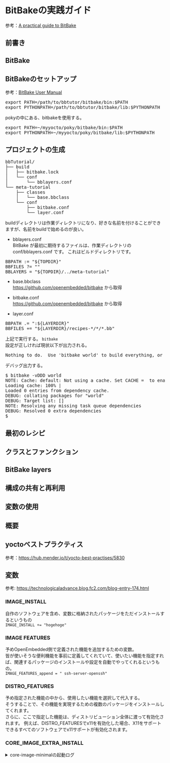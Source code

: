 # BitBakeの実践ガイド
参考：[A practical guide to BitBake](https://a4z.gitlab.io/docs/BitBake/guide.html)

## 前書き
## BitBake
## BitBakeのセットアップ
参考：[BitBake User Manual](https://docs.yoctoproject.org/bitbake/singleindex.html)  
<pre>
export PATH=/path/to/bbtutor/bitbake/bin:$PATH
export PYTHONPATH=/path/to/bbtutor/bitbake/lib:$PYTHONPATH
</pre>
pokyの中にある、bitbakeを使用する。  
<pre>
export PATH=~/myyocto/poky/bitbake/bin:$PATH
export PYTHONPATH=~/myyocto/poky/bitbake/lib:$PYTHONPATH
</pre>

## プロジェクトの生成
<pre>
bbTutorial/
├── build
│   ├── bitbake.lock
│   └── conf
│       └── bblayers.conf
└── meta-tutorial
    ├── classes
    │   └── base.bbclass
    └── conf
        ├── bitbake.conf
        └── layer.conf
</pre>
buildディレクトリは作業ディレクトリになり、好きな名前を付けることができますが、名前をbuildで始めるのが良い。  


* bblayers.conf  
  BitBake が最初に期待するファイルは、作業ディレクトリの conf/bblayers.conf です。 これはビルドディレクトリです。  
<pre>
BBPATH := "${TOPDIR}"  
BBFILES ?= ""  
BBLAYERS = "${TOPDIR}/../meta-tutorial"
</pre>

* base.bbclass  
  https://github.com/openembedded/bitbake から取得

* bitbake.conf  
  https://github.com/openembedded/bitbake から取得
  
* layer.conf
<pre>
BBPATH .= ":${LAYERDIR}"
BBFILES += "${LAYERDIR}/recipes-*/*/*.bb"
</pre>
上記で実行する。
`bitbake`  
設定が正しければ現状以下が出力される。  
<pre>
Nothing to do.  Use 'bitbake world' to build everything, or run 'bitbake --help' for usage information.
</pre>
デバッグ出力する。  
<pre>
$ bitbake -vDDD world
NOTE: Cache: default: Not using a cache. Set CACHE = <directory> to enable.
Loading cache: 100% |                                                                                                        | ETA:  --:--:--
Loaded 0 entries from dependency cache.
DEBUG: collating packages for "world"
DEBUG: Target list: []
NOTE: Resolving any missing task queue dependencies
DEBUG: Resolved 0 extra dependencies
$
</pre>
## 最初のレシピ
## クラスとファンクション
## BitBake layers
## 構成の共有と再利用
## 変数の使用
## 概要


## yoctoベストプラクティス
参考：https://hub.mender.io/t/yocto-best-practises/5830

## 変数  
参考: https://technologicaladvance.blog.fc2.com/blog-entry-174.html  
### IMAGE_INSTALL
自作のソフトウェアを含め、変数に格納されたパッケージをただインストールするというもの  
`IMAGE_INSTALL += "hogehoge"`

### IMAGE FEATURES  
予めOpenEmbedded側で定義された機能を追加するための変数。  
皆が使いそうな便利機能を事前に定義してくれていて、使いたい機能を指定すれば、関連するパッケージのインストールや設定を自動でやってくれるというもの。  
`IMAGE_FEATURES_append = " ssh-server-openssh"`

### DISTRO_FEATURES
予め指定された機能の中から、使用したい機能を選択して代入する。  
そうすることで、その機能を実現するための複数のパッケージをインストールしてくれます。  
さらに、ここで指定した機能は、ディストリビューション全体に渡って有効化されます。
例えば、DISTRO_FEATURESでx11を有効化した場合、X11をサポートできるすべてのソフトウェアでx11サポートが有効化されます。  

### CORE_IMAGE_EXTRA_INSTALL

<details>
<summary>core-image-minimalの起動ログ</summary>
<pre>
$ runqemu qemuarm64 nographic
runqemu - INFO - Running MACHINE=qemuarm64 bitbake -e ...
runqemu - INFO - Continuing with the following parameters:
KERNEL: [/home/yoshida/myyocto/build/tmp/deploy/images/qemuarm64/Image]
MACHINE: [qemuarm64]
FSTYPE: [ext4]
ROOTFS: [/home/yoshida/myyocto/build/tmp/deploy/images/qemuarm64/core-image-minimal-qemuarm64-20231108160923.rootfs.ext4]
CONFFILE: [/home/yoshida/myyocto/build/tmp/deploy/images/qemuarm64/core-image-minimal-qemuarm64-20231108160923.qemuboot.conf]

runqemu - INFO - Setting up tap interface under sudo
runqemu - INFO - Network configuration: ip=192.168.7.2::192.168.7.1:255.255.255.0::eth0:off:8.8.8.8
runqemu - INFO - Running /home/yoshida/myyocto/build/tmp/work/x86_64-linux/qemu-helper-native/1.0-r1/recipe-sysroot-native/usr/bin/qemu-system-aarch64 -device virtio-net-pci,netdev=net0,mac=52:54:00:12:34:02 -netdev tap,id=net0,ifname=tap0,script=no,downscript=no -object rng-random,filename=/dev/urandom,id=rng0 -device virtio-rng-pci,rng=rng0 -drive id=disk0,file=/home/yoshida/myyocto/build/tmp/deploy/images/qemuarm64/core-image-minimal-qemuarm64-20231108160923.rootfs.ext4,if=none,format=raw -device virtio-blk-pci,drive=disk0 -device qemu-xhci -device usb-tablet -device usb-kbd  -machine virt -cpu cortex-a57 -smp 4 -m 256 -serial mon:stdio -serial null -nographic -device virtio-gpu-pci -kernel /home/yoshida/myyocto/build/tmp/deploy/images/qemuarm64/Image -append 'root=/dev/vda rw  mem=256M ip=192.168.7.2::192.168.7.1:255.255.255.0::eth0:off:8.8.8.8 console=ttyAMA0 console=hvc0  '

runqemu - INFO - Host uptime: 43635.19

[    0.000000] Booting Linux on physical CPU 0x0000000000 [0x411fd070]
[    0.000000] Linux version 5.15.124-yocto-standard (oe-user@oe-host) (aarch64-poky-linux-gcc (GCC) 11.4.0, GNU ld (GNU Binutils) 2.38.20220708) #1 SMP PREEMPT Thu Aug 3 18:08:15 UTC 2023
[    0.000000] Machine model: linux,dummy-virt
[    0.000000] Memory limited to 256MB
[    0.000000] efi: UEFI not found.
[    0.000000] Zone ranges:
[    0.000000]   DMA      [mem 0x0000000040000000-0x000000004fffffff]
[    0.000000]   DMA32    empty
[    0.000000]   Normal   empty
[    0.000000] Movable zone start for each node
[    0.000000] Early memory node ranges
[    0.000000]   node   0: [mem 0x0000000040000000-0x000000004fffffff]
[    0.000000] Initmem setup node 0 [mem 0x0000000040000000-0x000000004fffffff]
[    0.000000] psci: probing for conduit method from DT.
[    0.000000] psci: PSCIv0.2 detected in firmware.
[    0.000000] psci: Using standard PSCI v0.2 function IDs
[    0.000000] psci: Trusted OS migration not required
[    0.000000] percpu: Embedded 26 pages/cpu s67032 r8192 d31272 u106496
[    0.000000] Detected PIPT I-cache on CPU0
[    0.000000] CPU features: detected: Spectre-v2
[    0.000000] CPU features: detected: Spectre-v4
[    0.000000] CPU features: detected: Spectre-BHB
[    0.000000] CPU features: detected: ARM erratum 1742098
[    0.000000] CPU features: detected: ARM erratum 832075
[    0.000000] CPU features: detected: ARM errata 1165522, 1319367, or 1530923
[    0.000000] Built 1 zonelists, mobility grouping on.  Total pages: 64512
[    0.000000] Kernel command line: root=/dev/vda rw  mem=256M ip=192.168.7.2::192.168.7.1:255.255.255.0::eth0:off:8.8.8.8 console=ttyAMA0 console=hvc0
[    0.000000] Dentry cache hash table entries: 32768 (order: 6, 262144 bytes, linear)
[    0.000000] Inode-cache hash table entries: 16384 (order: 5, 131072 bytes, linear)
[    0.000000] mem auto-init: stack:off, heap alloc:off, heap free:off
[    0.000000] Memory: 232940K/262144K available (11648K kernel code, 1856K rwdata, 2704K rodata, 3648K init, 685K bss, 29204K reserved, 0K cma-reserved)
[    0.000000] SLUB: HWalign=64, Order=0-3, MinObjects=0, CPUs=4, Nodes=1
[    0.000000] ftrace: allocating 35969 entries in 141 pages
[    0.000000] ftrace: allocated 141 pages with 4 groups
[    0.000000] trace event string verifier disabled
[    0.000000] rcu: Preemptible hierarchical RCU implementation.
[    0.000000] rcu:     RCU restricting CPUs from NR_CPUS=256 to nr_cpu_ids=4.
[    0.000000]  Trampoline variant of Tasks RCU enabled.
[    0.000000]  Rude variant of Tasks RCU enabled.
[    0.000000]  Tracing variant of Tasks RCU enabled.
[    0.000000] rcu: RCU calculated value of scheduler-enlistment delay is 25 jiffies.
[    0.000000] rcu: Adjusting geometry for rcu_fanout_leaf=16, nr_cpu_ids=4
[    0.000000] NR_IRQS: 64, nr_irqs: 64, preallocated irqs: 0
[    0.000000] Root IRQ handler: gic_handle_irq
[    0.000000] GICv2m: range[mem 0x08020000-0x08020fff], SPI[80:143]
[    0.000000] kfence: initialized - using 2097152 bytes for 255 objects at 0x(____ptrval____)-0x(____ptrval____)
[    0.000000] arch_timer: cp15 timer(s) running at 62.50MHz (virt).
[    0.000000] clocksource: arch_sys_counter: mask: 0xffffffffffffff max_cycles: 0x1cd42e208c, max_idle_ns: 881590405314 ns
[    0.000106] sched_clock: 56 bits at 62MHz, resolution 16ns, wraps every 4398046511096ns
[    0.011864] Console: colour dummy device 80x25
[    0.013615] Calibrating delay loop (skipped), value calculated using timer frequency.. 125.00 BogoMIPS (lpj=250000)
[    0.013846] pid_max: default: 32768 minimum: 301
[    0.014970] LSM: Security Framework initializing
[    0.016081] landlock: Up and running.
[    0.019919] Mount-cache hash table entries: 512 (order: 0, 4096 bytes, linear)
[    0.020026] Mountpoint-cache hash table entries: 512 (order: 0, 4096 bytes, linear)
[    0.063477] /cpus/cpu-map: empty cluster
[    0.079694] rcu: Hierarchical SRCU implementation.
[    0.088043] EFI services will not be available.
[    0.089730] smp: Bringing up secondary CPUs ...
[    0.096340] Detected PIPT I-cache on CPU1
[    0.098076] CPU1: Booted secondary processor 0x0000000001 [0x411fd070]
[    0.106226] Detected PIPT I-cache on CPU2
[    0.106513] CPU2: Booted secondary processor 0x0000000002 [0x411fd070]
[    0.109817] Detected PIPT I-cache on CPU3
[    0.110086] CPU3: Booted secondary processor 0x0000000003 [0x411fd070]
[    0.110899] smp: Brought up 1 node, 4 CPUs
[    0.111013] SMP: Total of 4 processors activated.
[    0.111101] CPU features: detected: 32-bit EL0 Support
[    0.111222] CPU features: detected: CRC32 instructions
[    0.167103] CPU: All CPU(s) started at EL1
[    0.215690] alternatives: patching kernel code
[    0.254952] devtmpfs: initialized
[    0.271034] clocksource: jiffies: mask: 0xffffffff max_cycles: 0xffffffff, max_idle_ns: 7645041785100000 ns
[    0.271579] futex hash table entries: 1024 (order: 4, 65536 bytes, linear)
[    0.279345] DMI not present or invalid.
[    0.294248] NET: Registered PF_NETLINK/PF_ROUTE protocol family
[    0.302835] DMA: preallocated 128 KiB GFP_KERNEL pool for atomic allocations
[    0.303212] DMA: preallocated 128 KiB GFP_KERNEL|GFP_DMA pool for atomic allocations
[    0.303511] DMA: preallocated 128 KiB GFP_KERNEL|GFP_DMA32 pool for atomic allocations
[    0.309717] hw-breakpoint: found 6 breakpoint and 4 watchpoint registers.
[    0.311636] ASID allocator initialised with 65536 entries
[    0.312097] Serial: AMBA PL011 UART driver
[    0.350361] 9000000.pl011: ttyAMA0 at MMIO 0x9000000 (irq = 47, base_baud = 0) is a PL011 rev1
[    0.381277] printk: console [ttyAMA0] enabled
[    0.591203] raid6: neonx8   gen()  2666 MB/s
[    0.664855] raid6: neonx8   xor()   674 MB/s
[    0.740129] raid6: neonx4   gen()  1725 MB/s
[    0.815048] raid6: neonx4   xor()   710 MB/s
[    0.889938] raid6: neonx2   gen()  1244 MB/s
[    0.965802] raid6: neonx2   xor()   603 MB/s
[    1.040645] raid6: neonx1   gen()   833 MB/s
[    1.215819] raid6: neonx1   xor()   442 MB/s
[    1.291076] raid6: int64x8  gen()  1031 MB/s
[    1.364735] raid6: int64x8  xor()   625 MB/s
[    1.438355] raid6: int64x4  gen()  1424 MB/s
[    1.513663] raid6: int64x4  xor()   764 MB/s
[    1.589017] raid6: int64x2  gen()  1341 MB/s
[    1.663662] raid6: int64x2  xor()   736 MB/s
[    1.740066] raid6: int64x1  gen()  1001 MB/s
[    1.815577] raid6: int64x1  xor()   604 MB/s
[    1.816131] raid6: using algorithm neonx8 gen() 2666 MB/s
[    1.816589] raid6: .... xor() 674 MB/s, rmw enabled
[    1.817021] raid6: using neon recovery algorithm
[    1.819419] iommu: Default domain type: Translated
[    1.819883] iommu: DMA domain TLB invalidation policy: strict mode
[    1.822109] vgaarb: loaded
[    1.825357] SCSI subsystem initialized
[    1.826733] usbcore: registered new interface driver usbfs
[    1.827566] usbcore: registered new interface driver hub
[    1.828492] usbcore: registered new device driver usb
[    1.829352] pps_core: LinuxPPS API ver. 1 registered
[    1.829545] pps_core: Software ver. 5.3.6 - Copyright 2005-2007 Rodolfo Giometti <giometti@linux.it>
[    1.829927] PTP clock support registered
[    1.895047] clocksource: Switched to clocksource arch_sys_counter
[    2.053278] NET: Registered PF_INET protocol family
[    2.055989] IP idents hash table entries: 4096 (order: 3, 32768 bytes, linear)
[    2.065809] tcp_listen_portaddr_hash hash table entries: 256 (order: 0, 4096 bytes, linear)
[    2.066130] Table-perturb hash table entries: 65536 (order: 6, 262144 bytes, linear)
[    2.066363] TCP established hash table entries: 2048 (order: 2, 16384 bytes, linear)
[    2.066713] TCP bind hash table entries: 2048 (order: 3, 32768 bytes, linear)
[    2.067047] TCP: Hash tables configured (established 2048 bind 2048)
[    2.069193] UDP hash table entries: 256 (order: 1, 8192 bytes, linear)
[    2.069674] UDP-Lite hash table entries: 256 (order: 1, 8192 bytes, linear)
[    2.074377] NET: Registered PF_UNIX/PF_LOCAL protocol family
[    2.095307] RPC: Registered named UNIX socket transport module.
[    2.095604] RPC: Registered udp transport module.
[    2.095724] RPC: Registered tcp transport module.
[    2.095909] RPC: Registered tcp NFSv4.1 backchannel transport module.
[    2.096812] PCI: CLS 0 bytes, default 64
[    2.110118] hw perfevents: enabled with armv8_pmuv3 PMU driver, 5 counters available
[    2.626111] workingset: timestamp_bits=46 max_order=16 bucket_order=0
[    2.646965] NFS: Registering the id_resolver key type
[    2.650618] Key type id_resolver registered
[    2.651534] Key type id_legacy registered
[    2.683465] Key type cifs.idmap registered
[    2.722301] xor: measuring software checksum speed
[    2.730080]    8regs           :  1992 MB/sec
[    2.737393]    32regs          :  1711 MB/sec
[    2.746982]    arm64_neon      :  1317 MB/sec
[    2.747961] xor: using function: 8regs (1992 MB/sec)
[    2.750961] Block layer SCSI generic (bsg) driver version 0.4 loaded (major 250)
[    2.760897] io scheduler mq-deadline registered
[    2.762725] io scheduler kyber registered
[    2.771454] pci-host-generic 4010000000.pcie: host bridge /pcie@10000000 ranges:
[    2.774745] pci-host-generic 4010000000.pcie:       IO 0x003eff0000..0x003effffff -> 0x0000000000
[    2.777902] pci-host-generic 4010000000.pcie:      MEM 0x0010000000..0x003efeffff -> 0x0010000000
[    2.785313] pci-host-generic 4010000000.pcie:      MEM 0x8000000000..0xffffffffff -> 0x8000000000
[    2.788650] pci-host-generic 4010000000.pcie: Memory resource size exceeds max for 32 bits
[    2.790900] pci-host-generic 4010000000.pcie: ECAM at [mem 0x4010000000-0x401fffffff] for [bus 00-ff]
[    2.795293] pci-host-generic 4010000000.pcie: PCI host bridge to bus 0000:00
[    2.797860] pci_bus 0000:00: root bus resource [bus 00-ff]
[    2.799361] pci_bus 0000:00: root bus resource [io  0x0000-0xffff]
[    2.801398] pci_bus 0000:00: root bus resource [mem 0x10000000-0x3efeffff]
[    2.803047] pci_bus 0000:00: root bus resource [mem 0x8000000000-0xffffffffff]
[    2.807467] pci 0000:00:00.0: [1b36:0008] type 00 class 0x060000
[    2.815776] pci 0000:00:01.0: [1af4:1000] type 00 class 0x020000
[    2.818020] pci 0000:00:01.0: reg 0x10: [io  0x0000-0x001f]
[    2.819376] pci 0000:00:01.0: reg 0x14: [mem 0x00000000-0x00000fff]
[    2.821026] pci 0000:00:01.0: reg 0x20: [mem 0x00000000-0x00003fff 64bit pref]
[    2.822204] pci 0000:00:01.0: reg 0x30: [mem 0x00000000-0x0003ffff pref]
[    2.823931] pci 0000:00:02.0: [1af4:1005] type 00 class 0x00ff00
[    2.825523] pci 0000:00:02.0: reg 0x10: [io  0x0000-0x001f]
[    2.826800] pci 0000:00:02.0: reg 0x20: [mem 0x00000000-0x00003fff 64bit pref]
[    2.829347] pci 0000:00:03.0: [1af4:1001] type 00 class 0x010000
[    2.830724] pci 0000:00:03.0: reg 0x10: [io  0x0000-0x007f]
[    2.831830] pci 0000:00:03.0: reg 0x14: [mem 0x00000000-0x00000fff]
[    2.833439] pci 0000:00:03.0: reg 0x20: [mem 0x00000000-0x00003fff 64bit pref]
[    2.835402] pci 0000:00:04.0: [1b36:000d] type 00 class 0x0c0330
[    2.837578] pci 0000:00:04.0: reg 0x10: [mem 0x00000000-0x00003fff 64bit]
[    2.839914] pci 0000:00:05.0: [1af4:1050] type 00 class 0x038000
[    2.841796] pci 0000:00:05.0: reg 0x14: [mem 0x00000000-0x00000fff]
[    2.842991] pci 0000:00:05.0: reg 0x20: [mem 0x00000000-0x00003fff 64bit pref]
[    2.848140] pci 0000:00:01.0: BAR 6: assigned [mem 0x10000000-0x1003ffff pref]
[    2.850711] pci 0000:00:01.0: BAR 4: assigned [mem 0x8000000000-0x8000003fff 64bit pref]
[    2.853260] pci 0000:00:02.0: BAR 4: assigned [mem 0x8000004000-0x8000007fff 64bit pref]
[    2.854972] pci 0000:00:03.0: BAR 4: assigned [mem 0x8000008000-0x800000bfff 64bit pref]
[    2.857234] pci 0000:00:04.0: BAR 0: assigned [mem 0x800000c000-0x800000ffff 64bit]
[    2.858510] pci 0000:00:05.0: BAR 4: assigned [mem 0x8000010000-0x8000013fff 64bit pref]
[    2.859687] pci 0000:00:01.0: BAR 1: assigned [mem 0x10040000-0x10040fff]
[    2.861490] pci 0000:00:03.0: BAR 1: assigned [mem 0x10041000-0x10041fff]
[    2.862691] pci 0000:00:05.0: BAR 1: assigned [mem 0x10042000-0x10042fff]
[    2.863841] pci 0000:00:03.0: BAR 0: assigned [io  0x1000-0x107f]
[    2.866262] pci 0000:00:01.0: BAR 0: assigned [io  0x1080-0x109f]
[    2.867197] pci 0000:00:02.0: BAR 0: assigned [io  0x10a0-0x10bf]
[    2.870646] pci 0000:00:04.0: enabling device (0000 -> 0002)
[    2.886449] virtio-pci 0000:00:01.0: enabling device (0000 -> 0003)
[    2.899124] virtio-pci 0000:00:02.0: enabling device (0000 -> 0003)
[    2.907375] virtio-pci 0000:00:03.0: enabling device (0000 -> 0003)
[    2.917544] virtio-pci 0000:00:05.0: enabling device (0000 -> 0002)
[    2.963045] [drm] pci: virtio-gpu-pci detected at 0000:00:05.0
[    2.964443] random: crng init done
[    2.966127] [drm] features: -virgl +edid -resource_blob -host_visible
[    2.973162] [drm] number of scanouts: 1
[    2.973813] [drm] number of cap sets: 0
[    2.991165] [drm] Initialized virtio_gpu 0.1.0 0 for virtio3 on minor 0
[    3.066796] virtio_gpu virtio3: [drm] drm_plane_enable_fb_damage_clips() not called
[    3.098997] Console: switching to colour frame buffer device 128x48
[    3.123874] virtio_gpu virtio3: [drm] fb0: virtio_gpudrmfb frame buffer device
[    3.128258] cacheinfo: Unable to detect cache hierarchy for CPU 0
[    3.191908] brd: module loaded
[    3.202872] virtio_blk virtio2: [vda] 22932 512-byte logical blocks (11.7 MB/11.2 MiB)
[    3.242479] xhci_hcd 0000:00:04.0: xHCI Host Controller
[    3.243669] xhci_hcd 0000:00:04.0: new USB bus registered, assigned bus number 1
[    3.251283] xhci_hcd 0000:00:04.0: hcc params 0x00087001 hci version 0x100 quirks 0x0000000000000010
[    3.270828] xhci_hcd 0000:00:04.0: xHCI Host Controller
[    3.271144] xhci_hcd 0000:00:04.0: new USB bus registered, assigned bus number 2
[    3.271486] xhci_hcd 0000:00:04.0: Host supports USB 3.0 SuperSpeed
[    3.306560] hub 1-0:1.0: USB hub found
[    3.307980] hub 1-0:1.0: 4 ports detected
[    3.323025] usb usb2: We don't know the algorithms for LPM for this host, disabling LPM.
[    3.326259] hub 2-0:1.0: USB hub found
[    3.326857] hub 2-0:1.0: 4 ports detected
[    3.381285] rtc-pl031 9010000.pl031: registered as rtc0
[    3.382253] rtc-pl031 9010000.pl031: setting system clock to 2023-11-09T23:08:19 UTC (1699571299)
[    3.467282] device-mapper: ioctl: 4.45.0-ioctl (2021-03-22) initialised: dm-devel@redhat.com
[    3.479839] usbcore: registered new interface driver usbhid
[    3.480063] usbhid: USB HID core driver
[    3.481732] u32 classifier
[    3.481941]     input device check on
[    3.482074]     Actions configured
[    3.485359] NET: Registered PF_INET6 protocol family
[    3.518734] Segment Routing with IPv6
[    3.520480] In-situ OAM (IOAM) with IPv6
[    3.522430] sit: IPv6, IPv4 and MPLS over IPv4 tunneling driver
[    3.530955] NET: Registered PF_PACKET protocol family
[    3.534128] Bridge firewalling registered
[    3.536292] Key type dns_resolver registered
[    3.538755] NET: Registered PF_VSOCK protocol family
[    3.569996] Key type .fscrypt registered
[    3.570232] Key type fscrypt-provisioning registered
[    3.593146] Btrfs loaded, crc32c=crc32c-generic, zoned=no, fsverity=no
[    3.661508] usb 1-1: new high-speed USB device number 2 using xhci_hcd
[    3.711913] Key type encrypted registered
[    3.723676] printk: console [netcon0] enabled
[    3.724141] netconsole: network logging started
[    3.805307] IP-Config: Complete:
[    3.805946]      device=eth0, hwaddr=52:54:00:12:34:02, ipaddr=192.168.7.2, mask=255.255.255.0, gw=192.168.7.1
[    3.807408]      host=192.168.7.2, domain=, nis-domain=(none)
[    3.808230]      bootserver=255.255.255.255, rootserver=255.255.255.255, rootpath=
[    3.808677]      nameserver0=8.8.8.8
[    3.847045] md: Waiting for all devices to be available before autodetect
[    3.865085] md: If you don't use raid, use raid=noautodetect
[    3.866055] md: Autodetecting RAID arrays.
[    3.866986] md: autorun ...
[    3.867822] md: ... autorun DONE.
[    4.001397] input: QEMU QEMU USB Tablet as /devices/platform/4010000000.pcie/pci0000:00/0000:00:04.0/usb1/1-1/1-1:1.0/0003:0627:0001.0001/input/input0
[    4.006887] hid-generic 0003:0627:0001.0001: input: USB HID v0.01 Mouse [QEMU QEMU USB Tablet] on usb-0000:00:04.0-1/input0
[    4.037635] EXT4-fs (vda): mounted filesystem with ordered data mode. Opts: (null). Quota mode: disabled.
[    4.041329] VFS: Mounted root (ext4 filesystem) on device 253:0.
[    4.046669] devtmpfs: mounted
[    4.095191] Freeing unused kernel memory: 3648K
[    4.098888] Run /sbin/init as init process
[    4.152649] usb 1-2: new high-speed USB device number 3 using xhci_hcd
[    4.267060] IPv6: ADDRCONF(NETDEV_CHANGE): eth0: link becomes ready
INIT: [    4.370050] input: QEMU QEMU USB Keyboard as /devices/platform/4010000000.pcie/pci0000:00/0000:00:04.0/usb1/1-2/1-2:1.0/0003:0627:0001.0002/input/input1
version 3.01 booting
[    4.443263] hid-generic 0003:0627:0001.0002: input: USB HID v1.11 Keyboard [QEMU QEMU USB Keyboard] on usb-0000:00:04.0-2/input0
Starting udev
[    6.964149] udevd[131]: starting version 3.2.10
[    7.189336] udevd[132]: starting eudev-3.2.10
[    9.300801] EXT4-fs (vda): re-mounted. Opts: (null). Quota mode: disabled.
INIT: Entering runlevel: 5
Configuring network interfaces... ip: RTNETLINK answers: File exists
Starting syslogd/klogd: done

Poky (Yocto Project Reference Distro) 4.0.14 qemuarm64 /dev/ttyAMA0

qemuarm64 login: root
root@qemuarm64:~#
root@qemuarm64:~# poweroff

Broadcast message from root@qemuarm64 (ttyAMA0) (Thu Nov  9 23:08:39 2023):

The system is going down for system halt NOW!
INIT: Switching to runlevel: 0
INIT: Sending processes configured via /etc/inittab the TERM signal
Stopping syslogd/klogd: stopped syslogd (pid 240)
stopped klogd (pid 243)
done
Unmounting remote filesystems...
Deconfiguring network interfaces... ifdown: interface lo not configured
done.
Sending all processes the TERM signal...
Sending all processes the KILL signal...
Deactivating swap...
Unmounting local filesystems...
[   30.771077] EXT4-fs (vda): re-mounted. Opts: (null). Quota mode: disabled.
[   31.025744] reboot: Power down
runqemu - INFO - Cleaning up
runqemu - INFO - Host uptime: 43667.17

Set 'tap0' nonpersistent
$
</pre>
</details>
